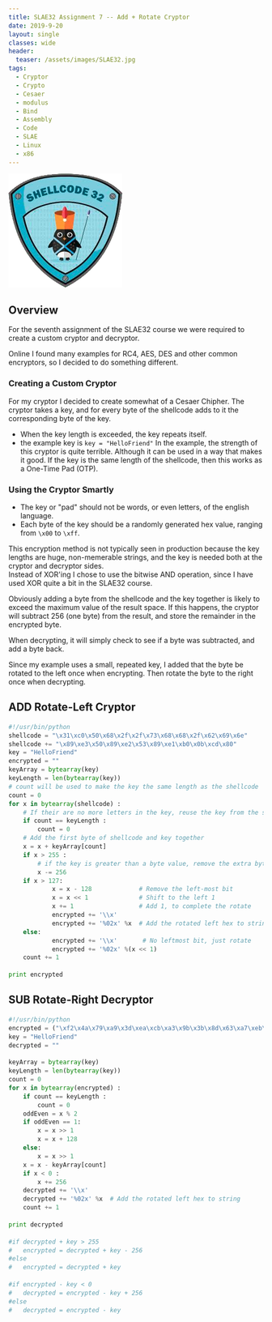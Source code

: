 ```yaml
---
title: SLAE32 Assignment 7 -- Add + Rotate Cryptor 
date: 2019-9-20
layout: single
classes: wide
header:
  teaser: /assets/images/SLAE32.jpg
tags:
  - Cryptor
  - Crypto
  - Cesaer
  - modulus
  - Bind
  - Assembly
  - Code
  - SLAE
  - Linux
  - x86
--- 
```

![](/assets/images/SLAE32.png)
## Overview
For the seventh assignment of the SLAE32 course we were required to create a custom cryptor and decryptor. 

Online I found many examples for RC4, AES, DES and other common encryptors, so I decided to do something different.  
### Creating a Custom Cryptor
For my cryptor I decided to create somewhat of a Cesaer Chipher. The cryptor takes a key, and for every byte of the shellcode adds to it the corresponding byte of the key. 
+ When the key length is exceeded, the key repeats itself.  
+ the example key is `key = "HelloFriend"`
In the example, the strength of this cryptor is quite terrible. Although it can be used in a way that makes it good. If the key is the same length of the shellcode, then this works as a One-Time Pad (OTP). 
### Using the Cryptor Smartly
+ The key or "pad" should not be words, or even letters, of the english language. 
+ Each byte of the key should be a randomly generated hex value, ranging from `\x00` to `\xff`.   

This encryption method is not typically seen in production because the key lengths are huge, non-memerable strings, and the key is needed both at the cryptor and decryptor sides.   
Instead of XOR'ing I chose to use the bitwise AND operation, since I have used XOR quite a bit in the SLAE32 course.  

Obviously adding a byte from the shellcode and the key together is likely to exceed the maximum value of the result space. If this happens, the cryptor will subtract 256 (one byte) from the result, and store the remainder in the encrypted byte.  

When decrypting, it will simply check to see if a byte was subtracted, and add a byte back.  

Since my example uses a small, repeated key, I added that the byte be rotated to the left once when encrypting. Then rotate the byte to the right once when decrypting.  

## ADD Rotate-Left Cryptor
```python
#!/usr/bin/python
shellcode = "\x31\xc0\x50\x68\x2f\x2f\x73\x68\x68\x2f\x62\x69\x6e"
shellcode += "\x89\xe3\x50\x89\xe2\x53\x89\xe1\xb0\x0b\xcd\x80"
key = "HelloFriend"
encrypted = ""
keyArray = bytearray(key)
keyLength = len(bytearray(key))
# count will be used to make the key the same length as the shellcode
count = 0				
for x in bytearray(shellcode) : 
	# If their are no more letters in the key, reuse the key from the start
	if count == keyLength :		
		count = 0
	# Add the first byte of shellcode and key together
	x = x + keyArray[count]		
	if x > 255 :
		# if the key is greater than a byte value, remove the extra byte
		x -= 256		
	if x > 127:
        	x = x - 128             # Remove the left-most bit
        	x = x << 1              # Shift to the left 1
        	x += 1                  # Add 1, to complete the rotate
        	encrypted += '\\x'
        	encrypted += '%02x' %x	# Add the rotated left hex to string 
	else:
        	encrypted += '\\x'       # No leftmost bit, just rotate
        	encrypted += '%02x' %(x << 1)
	count += 1

print encrypted
```

## SUB Rotate-Right Decryptor
```python
#!/usr/bin/python
encrypted = ("\xf2\x4a\x79\xa9\x3d\xea\xcb\xa3\x9b\x3b\x8d\x63\xa7\xeb\x9e\x7f\x9f\xa8\x79\xdd\x9e\x28\xa6\x64\xd9")
key = "HelloFriend"
decrypted = ""

keyArray = bytearray(key)
keyLength = len(bytearray(key))
count = 0
for x in bytearray(encrypted) : 
	if count == keyLength :
		count = 0
	oddEven = x % 2
	if oddEven == 1:
		x = x >> 1
		x = x + 128
	else:
		x = x >> 1
	x = x - keyArray[count]
	if x < 0 :
		x += 256
	decrypted += '\\x'
	decrypted += '%02x' %x	# Add the rotated left hex to string 
	count += 1

print decrypted

#if decrypted + key > 255
#	encrypted = decrypted + key - 256
#else 
#	encrypted = decrypted + key

#if encrypted - key < 0
#	decrypted = encrypted - key + 256
#else
#	decrypted = encrypted - key
```

